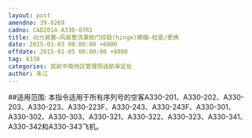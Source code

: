 ```yaml
---
layout: post
amendno: 39-8269
cadno: CAD2014-A330-07R1
title: 动力装置–风扇整流罩舱门铰链(hinge)螺帽–检查/更换
date: 2015-01-03 00:00:00 +0800
effdate: 2015-01-05 00:00:00 +0800
tag: A330
categories: 民航中南地区管理局适航审定处
author: 朱江
---
```


##适用范围:
本指令适用于所有序列号的空客A330-201、A330-202、A330-203、A330-223、A330-223F、A330-243、A330-243F、A330-301、A330-302、A330-303、A330-321、A330-322、A330-323、A330-341、A330-342和A330-343飞机。

